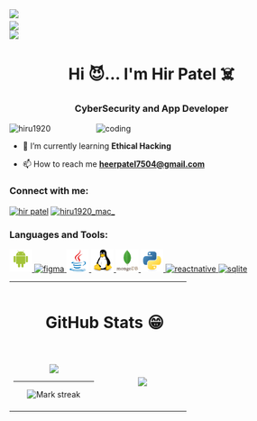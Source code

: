 <img src="https://user-images.githubusercontent.com/74038190/212284100-561aa473-3905-4a80-b561-0d28506553ee.gif" width="full">
<br>
<img src="https://user-images.githubusercontent.com/74038190/225813708-98b745f2-7d22-48cf-9150-083f1b00d6c9.gif" width="975" align="center">
<br>
<img src="https://user-images.githubusercontent.com/74038190/212284100-561aa473-3905-4a80-b561-0d28506553ee.gif" width="full">
<br>
<h1 align="center">Hi 😈... I'm Hir Patel ☠️</h1>
<h3 align="center">CyberSecurity and App Developer</h3>
<img align="right" alt="coding"width="350"src="https://media.giphy.com/media/77rvjVcaJr1BgKSXtR/giphy.gif">

<p align="left"> <img src="https://komarev.com/ghpvc/?username=hiru1920&label=Profile%20views&color=0e75b6&style=flat" alt="hiru1920" /> </p>

</a> </p>

- 🌱 I’m currently learning **Ethical Hacking**

- 📫 How to reach me **heerpatel7504@gmail.com**

<h3 align="left">Connect with me:</h3>
<p align="left">
<a href="https://www.linkedin.com/in/hir-patel-155608274/" target="blank"><img align="center" src="https://raw.githubusercontent.com/rahuldkjain/github-profile-readme-generator/master/src/images/icons/Social/linked-in-alt.svg" alt="hir patel" height="30" width="40" /></a>
<a href="https://instagram.com/hiru1920_mac_" target="blank"><img align="center" src="https://raw.githubusercontent.com/rahuldkjain/github-profile-readme-generator/master/src/images/icons/Social/instagram.svg" alt="hiru1920_mac_" height="30" width="40" /></a>
</p>

<h3 align="left">Languages and Tools:</h3>
<p align="left"> <a href="https://developer.android.com" target="_blank" rel="noreferrer"> <img src="https://raw.githubusercontent.com/devicons/devicon/master/icons/android/android-original-wordmark.svg" alt="android" width="40" height="40"/> </a> <a href="https://www.figma.com/" target="_blank" rel="noreferrer"> <img src="https://www.vectorlogo.zone/logos/figma/figma-icon.svg" alt="figma" width="40" height="40"/> </a> <a href="https://www.java.com" target="_blank" rel="noreferrer"> <img src="https://raw.githubusercontent.com/devicons/devicon/master/icons/java/java-original.svg" alt="java" width="40" height="40"/> </a> <a href="https://www.linux.org/" target="_blank" rel="noreferrer"> <img src="https://raw.githubusercontent.com/devicons/devicon/master/icons/linux/linux-original.svg" alt="linux" width="40" height="40"/> </a> <a href="https://www.mongodb.com/" target="_blank" rel="noreferrer"> <img src="https://raw.githubusercontent.com/devicons/devicon/master/icons/mongodb/mongodb-original-wordmark.svg" alt="mongodb" width="40" height="40"/> </a> <a href="https://www.python.org" target="_blank" rel="noreferrer"> <img src="https://raw.githubusercontent.com/devicons/devicon/master/icons/python/python-original.svg" alt="python" width="40" height="40"/> </a> <a href="https://reactnative.dev/" target="_blank" rel="noreferrer"> <img src="https://reactnative.dev/img/header_logo.svg" alt="reactnative" width="40" height="40"/> </a> <a href="https://www.sqlite.org/" target="_blank" rel="noreferrer"> <img src="https://www.vectorlogo.zone/logos/sqlite/sqlite-icon.svg" alt="sqlite" width="40" height="40"/> </a> </p>

<table align="center">
  <tr>
    <td colspan="2" align="center">
      <div id="user-content-toc">
        <ul align="center">
          <summary><h1 style="display: inline-block">GitHub Stats 😁</h1></summary>
        </ul>
      </div>
    </td>
  </tr>
  
  <tr border="none">
    <td width="50%" align="center">
      <br>
      <img align="center" src="https://github-readme-stats.vercel.app/api?username=HIRU1920&theme=vision-friendly-dark&show_icons=true&count_private=true"/>
      <hr>
      <img alt="Mark streak" src="https://github-readme-streak-stats.herokuapp.com/?user=HIRU1920&theme=vision-friendly-dark&hide_border=false"/> 
      <br>
      <br>
    </td>
    <td width="100%" align="center">
      <br>
      <img align="center" src="https://github-readme-stats.vercel.app/api/top-langs?username=HIRU1920&layout=pie&langs_count=8&show_icons=true&locale=en&theme=vision-friendly-dark"/>
      <br>
      <br>
    </td>
  </tr>
        



